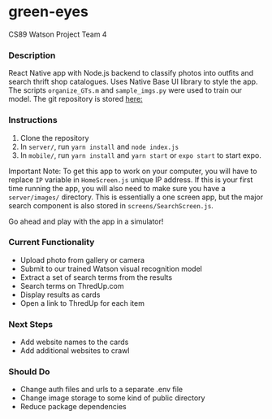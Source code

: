 # green-eyes
CS89 Watson Project Team 4

### Description
React Native app with Node.js backend to classify photos into outfits and search thrift shop catalogues. Uses Native Base UI library to style the app. The scripts `organize_GTs.m` and `sample_imgs.py` were used to train our model. The git repository is stored [here:](https://github.com/emmaxs/green-eyes)

### Instructions
1) Clone the repository
2) In `server/`, run `yarn install` and `node index.js`
3) In `mobile/`, run `yarn install` and `yarn start` or `expo start` to start expo.

Important Note: To get this app to work on your computer, you will have to replace `IP` variable in `HomeScreen.js` unique IP address. If this is your first time running the app, you will also need to make sure you have a `server/images/` directory. This is essentially a one screen app, but the major search component is also stored in `screens/SearchScreen.js`.

Go ahead and play with the app in a simulator!

### Current Functionality
- Upload photo from gallery or camera
- Submit to our trained Watson visual recognition model
- Extract a set of search terms from the results
- Search terms on ThredUp.com
- Display results as cards
- Open a link to ThredUp for each item

### Next Steps
- Add website names to the cards
- Add additional websites to crawl

### Should Do
- Change auth files and urls to a separate .env file
- Change image storage to some kind of public directory
- Reduce package dependencies
